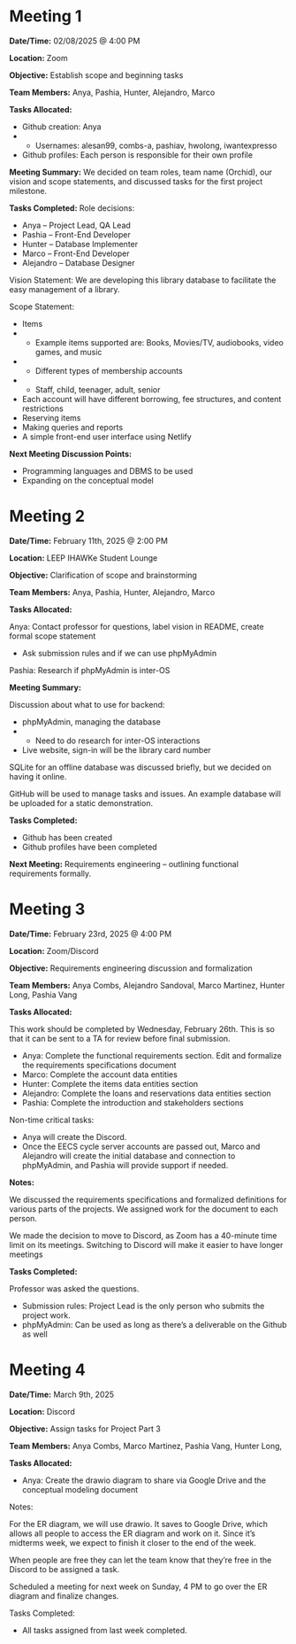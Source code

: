 # Meeting 1
**Date/Time:** 02/08/2025 @ 4:00 PM

**Location:** Zoom

**Objective:** Establish scope and beginning tasks

**Team Members:** Anya, Pashia, Hunter, Alejandro, Marco

**Tasks Allocated:**
- Github creation: Anya
- - Usernames: alesan99, combs-a, pashiav, hwolong, iwantexpresso
- Github profiles: Each person is responsible for their own profile

**Meeting Summary:**
We decided on team roles, team name (Orchid), our vision and scope statements, and discussed tasks for the first project milestone.

**Tasks Completed:**
Role decisions:
- Anya – Project Lead, QA Lead
- Pashia – Front-End Developer
- Hunter – Database Implementer
- Marco – Front-End Developer
- Alejandro – Database Designer

Vision Statement: We are developing this library database to facilitate the easy management of a library.

Scope Statement:
- Items 
- - Example items supported are: Books, Movies/TV, audiobooks, video games, and music
- - Different types of membership accounts
- - Staff, child, teenager, adult, senior
- Each account will have different borrowing, fee structures, and content restrictions
- Reserving items
- Making queries and reports
- A simple front-end user interface using Netlify

**Next Meeting Discussion Points:**
- Programming languages and DBMS to be used
- Expanding on the conceptual model

# Meeting 2
**Date/Time:** February 11th, 2025 @ 2:00 PM

**Location:** LEEP IHAWKe Student Lounge

**Objective:** Clarification of scope and brainstorming

**Team Members:** Anya, Pashia, Hunter, Alejandro, Marco

**Tasks Allocated:**

Anya: Contact professor for questions, label vision in README, create formal scope statement
- Ask submission rules and if we can use phpMyAdmin

Pashia: Research if phpMyAdmin is inter-OS

**Meeting Summary:**

Discussion about what to use for backend:
- phpMyAdmin, managing the database
- - Need to do research for inter-OS interactions
- Live website, sign-in will be the library card number

SQLite for an offline database was discussed briefly, but we decided on having it online.

GitHub will be used to manage tasks and issues. An example database will be uploaded for a static demonstration.

**Tasks Completed:**
- Github has been created
- Github profiles have been completed

**Next Meeting:**
Requirements engineering – outlining functional requirements formally. 

# Meeting 3
**Date/Time:** February 23rd, 2025 @ 4:00 PM

**Location:** Zoom/Discord

**Objective:** Requirements engineering discussion and formalization

**Team Members:** Anya Combs, Alejandro Sandoval, Marco Martinez, Hunter Long, Pashia Vang

**Tasks Allocated:**

This work should be completed by Wednesday, February 26th. This is so that it can be sent to a TA for review before final submission.
- Anya: Complete the functional requirements section. Edit and formalize the requirements specifications document
- Marco: Complete the account data entities
- Hunter: Complete the items data entities section
- Alejandro: Complete the loans and reservations data entities section
- Pashia: Complete the introduction and stakeholders sections

Non-time critical tasks:

- Anya will create the Discord.
- Once the EECS cycle server accounts are passed out, Marco and Alejandro will create the initial database and connection to phpMyAdmin, and Pashia will provide support if needed.

**Notes:**

We discussed the requirements specifications and formalized definitions for various parts of the projects. We assigned work for the document to each person.

We made the decision to move to Discord, as Zoom has a 40-minute time limit on its meetings. Switching to Discord will make it easier to have longer meetings 

**Tasks Completed:**

Professor was asked the questions.
- Submission rules: Project Lead is the only person who submits the project work.
- phpMyAdmin: Can be used as long as there’s a deliverable on the Github as well

# Meeting 4

**Date/Time:** March 9th, 2025

**Location:** Discord

**Objective:** Assign tasks for Project Part 3

**Team Members:** Anya Combs, Marco Martinez, Pashia Vang, Hunter Long, 

**Tasks Allocated:**

- Anya: Create the drawio diagram to share via Google Drive and the conceptual modeling document

Notes:

For the ER diagram, we will use drawio. It saves to Google Drive, which allows all people to access the ER diagram and work on it. Since it’s midterms week, we expect to finish it closer to the end of the week.

When people are free they can let the team know that they’re free in the Discord to be assigned a task.

Scheduled a meeting for next week on Sunday, 4 PM to go over the ER diagram and finalize changes.

Tasks Completed:

- All tasks assigned from last week completed.
